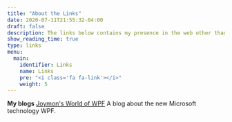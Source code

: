 ```yaml
---
title: "About the Links"
date: 2020-07-11T21:55:32-04:00
draft: false
description: The links below contains my presence in the web other than this site.Those links include my blogs,photo galleries and profiles in various social sites.
show_reading_time: true
type: links
menu:
  main:
    identifier: Links
    name: Links
    pre: "<i class='fa fa-link'></i>"
    weight: 5
---
```


**My blogs**
[Joymon's World of WPF](http://www.joyfulwpf.blogspot.com/) A blog about the new Microsoft technology WPF.
 